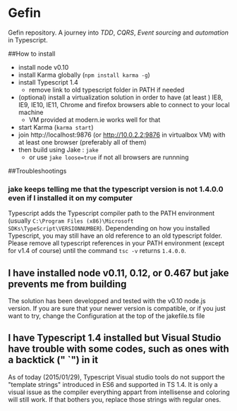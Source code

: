 # Gefin
Gefin repository.
A journey into *TDD*, *CQRS*, *Event sourcing* and *automation* in Typescript.

##How to install
* install node v0.10
* install Karma globally (`npm install karma -g`)
* install Typescript 1.4
	* remove link to old typescript folder in PATH if needed
* (optional) install a virtualization solution in order to have (at least ) IE8, IE9, IE10, IE11, Chrome and firefox browsers able to connect to your local machine
	* VM provided at modern.ie works well for that
* start Karma (`karma start`)
* join http://localhost:9876 (or http://10.0.2.2:9876 in virtualbox VM) with at least one browser (preferably all of them)
* then build using Jake : `jake`
	* or use `jake loose=true` if not all browsers are runnning

##Troubleshootings
### jake keeps telling me that the typescript version is not 1.4.0.0 even if I installed it on my computer
Typescript adds the Typescript compiler path to the PATH environment (usually `C:\Program Files (x86)\Microsoft SDKs\TypeScript\VERSIONNUMBER`). Dependending on how you installed Typescript, you may still have an old reference to an old typescript folder. Please remove all typescript references in your PATH environment (except for v1.4 of course) until the command `tsc -v` returns `1.4.0.0`.

## I have installed node v0.11, 0.12, or 0.467 but jake prevents me from building
The solution has been developped and tested with the v0.10 node.js version. If you are sure that your newer version is compatible, or if you just want to try, change the Configuration at the top of the jakefile.ts file

## I have Typescript 1.4 installed but Visual Studio have trouble with some codes, such as ones with a backtick (" `") in it
As of today (2015/01/29), Typescript Visual studio tools do not support the "template strings" introduced in ES6 and supported in TS 1.4. It is only a visual issue as the compiler everything appart from intellisense and coloring will still work. If that bothers you, replace those strings with regular ones.